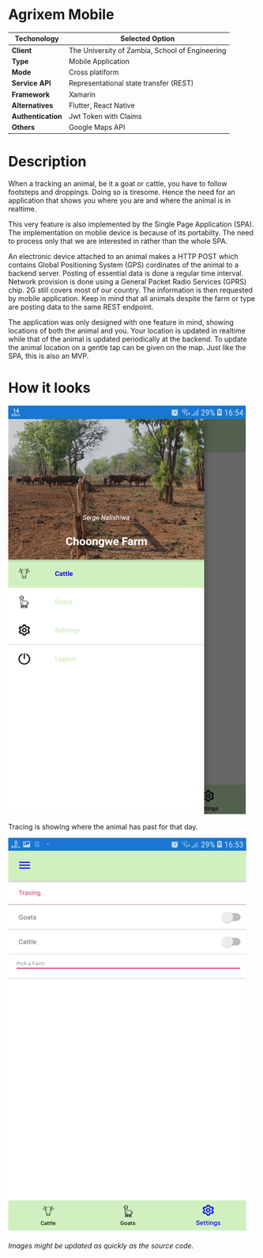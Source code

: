 # Agrixem Mobile

Techonology | Selected Option
------------ | -------------
**Client** | The University of Zambia, School of Engineering
**Type** | Mobile Application
**Mode** | Cross platiform
**Service API**|  Representational state transfer (REST)
**Framework** | Xamarin
**Alternatives** | Flutter, React Native
**Authentication** |Jwt Token with Claims
**Others** | Google Maps API

# Description
When a tracking an animal, be it a goat or cattle, you have to follow footsteps and droppings. Doing so is tiresome.
Hence the need for an application that shows you where you are and where the animal is in realtime.

This very feature is also implemented by the Single Page Application (SPA). The implementation on moblie device is because of its portabilty. The need to process only that we are interested in rather than the whole SPA.

An electronic device attached to an animal makes a HTTP POST which contains Global Positioning System (GPS) cordinates of the animal to a backend server. Posting of essential data is done a regular time interval. Network provision is done using a General Packet Radio Services (GPRS) chip. 2G still covers most of our country. The information is then requested by mobile application. Keep in mind that all animals despite the farm or type are posting data to the same REST endpoint. 

The application was only designed with one feature in mind, showing locations of both the animal and you. Your location is updated in realtime while that of the animal is updated periodically at the backend. To update the animal location on a gentle tap can be given on the map. Just like the SPA, this is also an MVP.

# How it looks
![Menu](AgrixemMobile/AgrixemMobile/screenshoots/menu.png)

Tracing is showing where the animal has past for that day.

![Settings](AgrixemMobile/AgrixemMobile/screenshoots/settings.png)

###### Images might be updated as quickly as the source code.
